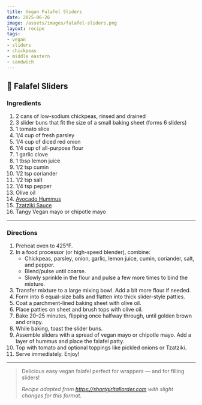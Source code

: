 ```yaml
---
title: Vegan Falafel Sliders
date: 2025-06-26
image: /assets/images/falafel-sliders.png
layout: recipe
tags:
- vegan
- sliders
- chickpeas
- middle eastern
- sandwich
---
```


## 🧆 Falafel Sliders


### Ingredients

1. 2 cans of low-sodium chickpeas, rinsed and drained  
2. 3 slider buns that fit the size of a small baking sheet (forms 6 sliders)  
3. 1 tomato slice  
4. 1/4 cup of fresh parsley  
5. 1/4 cup of diced red onion  
6. 1/4 cup of all-purpose flour  
7. 1 garlic clove  
8. 1 tbsp lemon juice  
9. 1/2 tsp cumin  
10. 1/2 tsp coriander  
11. 1/2 tsp salt  
12. 1/4 tsp pepper  
13. Olive oil  
14. [Avocado Hummus](/vegan-avocado-hummus)  
15. [Tzatziki Sauce](/vegan-tzaziki)  
16. Tangy Vegan mayo or chipotle mayo  

---

### Directions

1. Preheat oven to 425°F.  
2. In a food processor (or high-speed blender), combine:  
   - Chickpeas, parsley, onion, garlic, lemon juice, cumin, coriander, salt, and pepper.  
   - Blend/pulse until coarse.  
   - Slowly sprinkle in the flour and pulse a few more times to bind the mixture.  
3. Transfer mixture to a large mixing bowl. Add a bit more flour if needed.  
4. Form into 6 equal-size balls and flatten into thick slider-style patties.  
5. Coat a parchment-lined baking sheet with olive oil.  
6. Place patties on sheet and brush tops with olive oil.  
7. Bake 20–25 minutes, flipping once halfway through, until golden brown and crispy.  
8. While baking, toast the slider buns.  
9. Assemble sliders with a spread of vegan mayo or chipotle mayo. Add a layer of hummus and place the falafel patty.  
10. Top with tomato and optional toppings like pickled onions or Tzatziki.  
11. Serve immediately. Enjoy!

---

> Delicious easy vegan falafel perfect for wrappers — and for filling sliders!  
>  
> *Recipe adapted from https://shortgirltallorder.com with slight changes for this format.*


